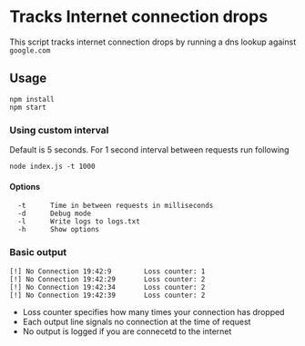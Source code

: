 # Tracks Internet connection drops
This script tracks internet connection drops by running a dns lookup against `google.com`

## Usage

```
npm install
npm start
```

### Using custom interval
Default is 5 seconds. For 1 second interval between requests run following

```
node index.js -t 1000
```
#### Options
```
  -t      Time in between requests in milliseconds
  -d      Debug mode
  -l      Write logs to logs.txt
  -h      Show options
```

### Basic output
```
[!] No Connection 19:42:9        Loss counter: 1
[!] No Connection 19:42:29       Loss counter: 2
[!] No Connection 19:42:34       Loss counter: 2
[!] No Connection 19:42:39       Loss counter: 2
```

 - Loss counter specifies how many times your connection has dropped
 - Each output line signals no connection at the time of request
 - No output is logged if you are connecetd to the internet

